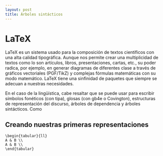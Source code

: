```yaml
---
layout: post
title: Árboles sintácticos
---
```


# LaTeX

LaTeX es un sistema usado para la composición de textos científicos con una alta calidad tipográfica. Aunque nos permite crear una multiplicidad de textos como lo son artículos, libros, presentaciones, cartas, etc., su poder radica, por ejemplo, en generar diagramas de diferentes clase a través de gráficos vectoriales (PGF/TikZ) y complejas fórmulas matemáticas con su modo matemático. LaTeX tiene una sinfinidad de paquetes que siempre se adecuan a nuestras necesidades.

En el caso de la lingüística, cabe resaltar que se puede usar para escribir símbolos fonéticos (con tipa), glosas (con gb4e o Covington), estructuras de representación del discurso, árboles de dependencia y árboles sintácticos. Como     

## Creando nuestras primeras representaciones 

```{=latex}
\begin{tabular}{ll}
A & B \\
A & B \\
\end{tabular}
```
